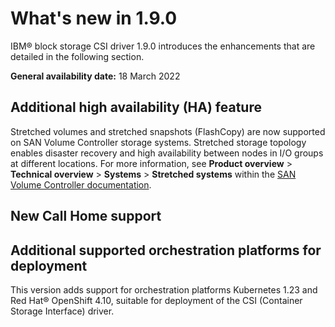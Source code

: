 # What's new in 1.9.0

IBM® block storage CSI driver 1.9.0 introduces the enhancements that are detailed in the following section.

**General availability date:** 18 March 2022

## Additional high availability (HA) feature

Stretched volumes and stretched snapshots (FlashCopy) are now supported on SAN Volume Controller storage systems. Stretched storage topology enables disaster recovery and high availability between nodes in I/O groups at different locations. For more information, see **Product overview** > **Technical overview** > **Systems** > **Stretched systems** within the [SAN Volume Controller documentation](https://www.ibm.com/docs/en/sanvolumecontroller).

## New Call Home support

## Additional supported orchestration platforms for deployment

This version adds support for orchestration platforms Kubernetes 1.23 and Red Hat® OpenShift 4.10, suitable for deployment of the CSI (Container Storage Interface) driver.